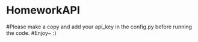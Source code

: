 # HomeworkAPI
#Please make a copy and add your api_key in the config.py before running the code. 
#Enjoy~ :)
